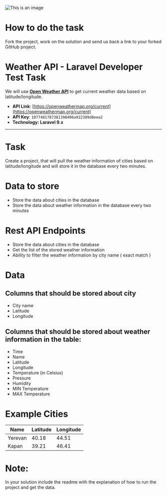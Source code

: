 ![This is an image](https://images.unsplash.com/photo-1492011221367-f47e3ccd77a0?ixlib=rb-1.2.1&ixid=MnwxMjA3fDB8MHxwaG90by1wYWdlfHx8fGVufDB8fHx8&auto=format&fit=crop&w=987&h=400&q=80)

# How to do the task

Fork the project, work on the solution and send us back a link to your forked GitHub project.

# Weather API - Laravel Developer Test Task

We will use [**Open Weather API**](https://openweathermap.org/current) to get current weather data based on latitude/longitude.

- **API Link**: [https://openweathermap.org/current](https://openweathermap.org/current)
- **API Key**: `1077481787381398496a922389d0eea2` 
- **Technology: Laravel 9.x**

---

# Task

Create a project, that will pull the weather information of cities based on latitude/longitude and will store it in the database every two minutes.

# Data to store

- Store the data about cities in the database 
- Store the data about weather information in the database every two minutes

# Rest API Endpoints

- Store the data about cities in the database 
- Get the list of the stored weather information
- Ability to filter the weather information by city name ( exact match )

# Data

## Columns that should be stored about city

- City name
- Latitude
- Longitude

## Columns that should be stored about weather information in the table:

- Time
- Name
- Latitude
- Longitude
- Temperature (in Celsius)
- Pressure
- Humidity
- MIN Temperature
- MAX Temperature

# Example Cities

| Name    | Latitude | Longitude |
|---------|----------|-----------|
| Yerevan | 40.18    | 44.51     |
| Kapan   | 39.21    | 46.41     |

# Note:

In your solution include the readme with the explanation of how to run the project and get the data.
